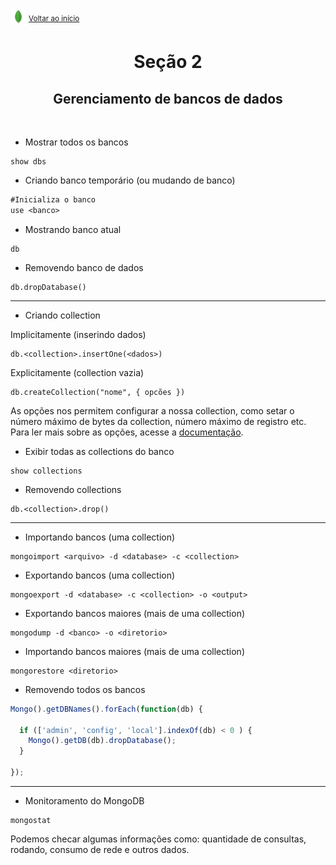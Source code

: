 <div align="left">
  <img src="https://raw.githubusercontent.com/devicons/devicon/master/icons/mongodb/mongodb-original.svg" width=25>
  <sup><a href="https://github.com/joaovictornsv/curso_mongodb">Voltar ao início</a></sup>
</div>

<div align="center">
  <h1>Seção 2</h1>
  <h2>Gerenciamento de bancos de dados</h2>
</div>

<br/>

- Mostrar todos os bancos
```
show dbs
```

- Criando banco temporário (ou mudando de banco)
```diff
#Inicializa o banco
use <banco>
```
- Mostrando banco atual
```
db
```
- Removendo banco de dados
```
db.dropDatabase()
```
---
- Criando collection

Implicitamente (inserindo dados)
```
db.<collection>.insertOne(<dados>)
```

Explicitamente (collection vazia)
```
db.createCollection("nome", { opcões })
```

As opções nos permitem configurar a nossa collection, como setar o número máximo de bytes da collection, número máximo de registro etc. Para ler mais sobre as opções, acesse a [documentação](https://docs.mongodb.com/manual/reference/method/db.createCollection/).

- Exibir todas as collections do banco
```
show collections
```

- Removendo collections
```
db.<collection>.drop()
```
---
- Importando bancos (uma collection)
```
mongoimport <arquivo> -d <database> -c <collection>
```

- Exportando bancos (uma collection)
```
mongoexport -d <database> -c <collection> -o <output> 
```

- Exportando bancos maiores (mais de uma collection)
```
mongodump -d <banco> -o <diretorio>
```

- Importando bancos maiores (mais de uma collection)
```
mongorestore <diretorio>
```

- Removendo todos os bancos
```javascript
Mongo().getDBNames().forEach(function(db) {

  if (['admin', 'config', 'local'].indexOf(db) < 0 ) {
    Mongo().getDB(db).dropDatabase();
  }

});
```

---

- Monitoramento do MongoDB
```
mongostat
```
Podemos checar algumas informações como: quantidade de consultas, rodando, consumo de rede e outros dados.

